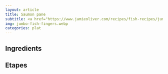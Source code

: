 ```yaml
---
layout: article
title: Saumon pane
subtitle: <a href="https://www.jamieoliver.com/recipes/fish-recipes/jumbo-fish-fingers/">https://www.jamieoliver.com/recipes/fish-recipes/jumbo-fish-fingers/</a>
img: jumbo-fish-fingers.webp
categories: plat
---
```


<div class="body">
  <h2>Ingredients</h2>
  <h2>Etapes</h2>
</div>
